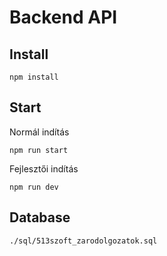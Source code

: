 # Backend API

## Install

```
npm install
```

## Start

Normál indítás
```
npm run start
```

Fejlesztői indítás
```
npm run dev
```

## Database

```
./sql/513szoft_zarodolgozatok.sql
```